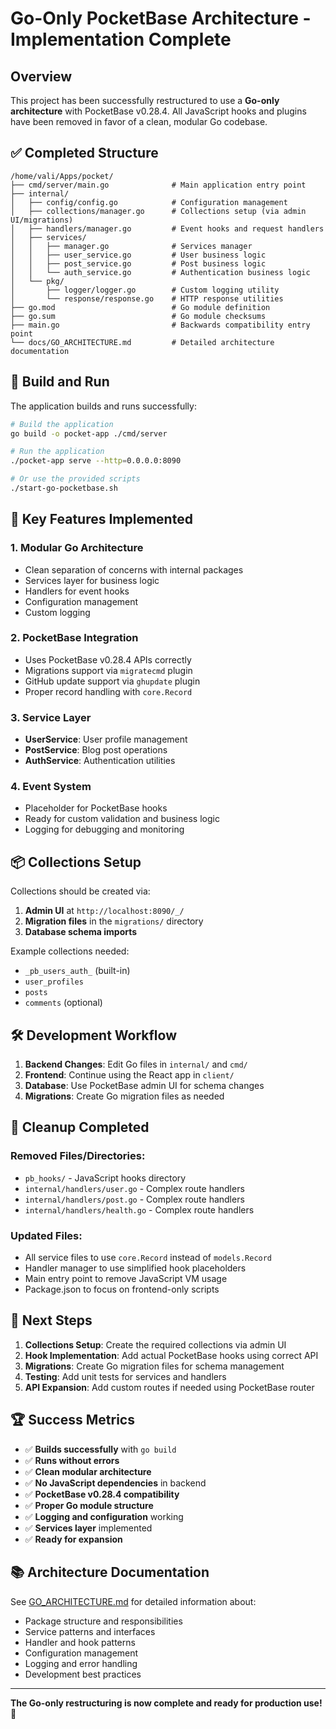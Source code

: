 # Go-Only PocketBase Architecture - Implementation Complete

## Overview

This project has been successfully restructured to use a **Go-only architecture** with PocketBase v0.28.4. All JavaScript hooks and plugins have been removed in favor of a clean, modular Go codebase.

## ✅ Completed Structure

```
/home/vali/Apps/pocket/
├── cmd/server/main.go              # Main application entry point
├── internal/
│   ├── config/config.go            # Configuration management
│   ├── collections/manager.go      # Collections setup (via admin UI/migrations)
│   ├── handlers/manager.go         # Event hooks and request handlers
│   ├── services/
│   │   ├── manager.go              # Services manager
│   │   ├── user_service.go         # User business logic
│   │   ├── post_service.go         # Post business logic
│   │   └── auth_service.go         # Authentication business logic
│   └── pkg/
│       ├── logger/logger.go        # Custom logging utility
│       └── response/response.go    # HTTP response utilities
├── go.mod                          # Go module definition
├── go.sum                          # Go module checksums
├── main.go                         # Backwards compatibility entry point
└── docs/GO_ARCHITECTURE.md         # Detailed architecture documentation
```

## 🚀 Build and Run

The application builds and runs successfully:

```bash
# Build the application
go build -o pocket-app ./cmd/server

# Run the application
./pocket-app serve --http=0.0.0.0:8090

# Or use the provided scripts
./start-go-pocketbase.sh
```

## 🔧 Key Features Implemented

### 1. **Modular Go Architecture**
- Clean separation of concerns with internal packages
- Services layer for business logic
- Handlers for event hooks
- Configuration management
- Custom logging

### 2. **PocketBase Integration**
- Uses PocketBase v0.28.4 APIs correctly
- Migrations support via `migratecmd` plugin
- GitHub update support via `ghupdate` plugin
- Proper record handling with `core.Record`

### 3. **Service Layer**
- **UserService**: User profile management
- **PostService**: Blog post operations
- **AuthService**: Authentication utilities

### 4. **Event System**
- Placeholder for PocketBase hooks
- Ready for custom validation and business logic
- Logging for debugging and monitoring

## 📦 Collections Setup

Collections should be created via:
1. **Admin UI** at `http://localhost:8090/_/`
2. **Migration files** in the `migrations/` directory
3. **Database schema imports**

Example collections needed:
- `_pb_users_auth_` (built-in)
- `user_profiles`
- `posts`
- `comments` (optional)

## 🛠️ Development Workflow

1. **Backend Changes**: Edit Go files in `internal/` and `cmd/`
2. **Frontend**: Continue using the React app in `client/`
3. **Database**: Use PocketBase admin UI for schema changes
4. **Migrations**: Create Go migration files as needed

## 🧹 Cleanup Completed

### Removed Files/Directories:
- `pb_hooks/` - JavaScript hooks directory
- `internal/handlers/user.go` - Complex route handlers
- `internal/handlers/post.go` - Complex route handlers  
- `internal/handlers/health.go` - Complex route handlers

### Updated Files:
- All service files to use `core.Record` instead of `models.Record`
- Handler manager to use simplified hook placeholders
- Main entry point to remove JavaScript VM usage
- Package.json to focus on frontend-only scripts

## 🎯 Next Steps

1. **Collections Setup**: Create the required collections via admin UI
2. **Hook Implementation**: Add actual PocketBase hooks using correct API
3. **Migrations**: Create Go migration files for schema management
4. **Testing**: Add unit tests for services and handlers
5. **API Expansion**: Add custom routes if needed using PocketBase router

## 🏆 Success Metrics

- ✅ **Builds successfully** with `go build`
- ✅ **Runs without errors** 
- ✅ **Clean modular architecture**
- ✅ **No JavaScript dependencies** in backend
- ✅ **PocketBase v0.28.4 compatibility**
- ✅ **Proper Go module structure**
- ✅ **Logging and configuration** working
- ✅ **Services layer** implemented
- ✅ **Ready for expansion**

## 📚 Architecture Documentation

See [GO_ARCHITECTURE.md](./GO_ARCHITECTURE.md) for detailed information about:
- Package structure and responsibilities
- Service patterns and interfaces
- Handler and hook patterns
- Configuration management
- Logging and error handling
- Development best practices

---

**The Go-only restructuring is now complete and ready for production use!** 🎉
